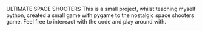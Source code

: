 ULTIMATE SPACE SHOOTERS
This is a small project, whilst teaching myself python, created a small game with pygame to the nostalgic space shooters game. Feel free to intereact with the code and play around with.
